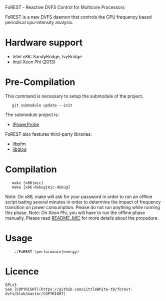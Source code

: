FoREST - Reactive DVFS Control for Multicore Processors

FoREST is a new DVFS daemon that controls the CPU frequency based periodical cpu-intensity analysis.

# Hardware support
* Intel x86: SandyBridge, IvyBridge
* Intel Xeon Phi (2013)

# Pre-Compilation
This command is necessary to setup the submodule of the project.
```
   git submodule update --init
```

The submodule project is:
* [lPowerProbe](https://github.com/LittleWhite-tb/lpowerprobe)

FoREST also features third-party libraries:
* [libpfm](http://perfmon2.sourceforge.net/)
* [libglog](https://code.google.com/p/google-glog/)

# Compilation
```
   make [x86|mic]
   make [x86-debug|mic-debug]
```
Note: On x86, make will ask for your password in order to run an offline script lasting several minutes in order to determine the impact of frequency transition on power consumption. Please do not run anything while running this phase.
Note: On Xeon Phi, you will have to run the offline phase manually. Please read [README_MIC](https://github.com/LittleWhite-tb/forest-dvfs/blob/master/README_MIC) for more details about the procedure.

# Usage 
```
    ./FoREST [performance|energy]
```

# Licence
    GPLv3
    See [COPYRIGHT](https://github.com/LittleWhite-tb/forest-dvfs/blob/master/COPYRIGHT)

